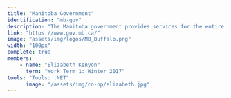 ```yaml
---
title: "Manitoba Government"
identification: "mb-gov"
description: "The Manitoba government provides services for the entire province."
link: "https://www.gov.mb.ca/"
image: "assets/img/logos/MB_Buffalo.png"
width: "100px"
complete: true
members:
    - name: "Elizabeth Kenyon"
      term: "Work Term 1: Winter 2017"
tools: "Tools: .NET"
      image: "/assets/img/co-op/elizabeth.jpg"
---
```


